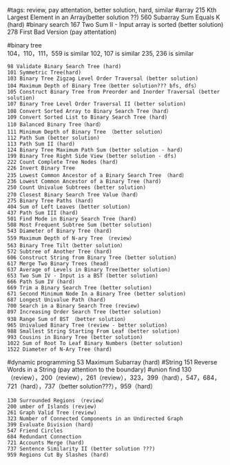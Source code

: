 #tags: 
	review, pay attentation, better solution, hard, similar
#array
	215 Kth Largest Element in an Array(better solution ??)
	560 Subarray Sum Equals K (hard)
#binary search
	167 Two Sum II - Input array is sorted (better solution)
	278 First Bad Version (pay attentation)

#binary tree	
	104，110，111，559 is similar
	102, 107 is similar
	235, 236 is similar

	98 Validate Binary Search Tree (hard)
	101 Symmetric Tree(hard)
	103 Binary Tree Zigzag Level Order Traversal (better solution)
	104 Maximum Depth of Binary Tree（better solution??? bfs, dfs）
	105 Construct Binary Tree from Preorder and Inorder Traversal (better solution)
	107 Binary Tree Level Order Traversal II (better solution)
	108 Convert Sorted Array to Binary Search Tree（hard）
	109 Convert Sorted List to Binary Search Tree (hard)
	110 Balanced Binary Tree（hard）
	111 Minimum Depth of Binary Tree （better solution）
	112 Path Sum (better solution)
	113 Path Sum II (hard)
	124 Binary Tree Maximum Path Sum (better solution - hard)
	199 Binary Tree Right Side View (better solution - dfs)
	222 Count Complete Tree Nodes (hard)
	226 Invert Binary Tree
	235 Lowest Common Ancestor of a Binary Search Tree （hard）
	236 Lowest Common Ancestor of a Binary Tree (hard)
	250 Count Univalue Subtrees (better solution)
	270 Closest Binary Search Tree Value（hard）
	275 Binary Tree Paths (hard)
	404 Sum of Left Leaves (better solution)
	437 Path Sum III (hard)
	501 Find Mode in Binary Search Tree (hard)
	508 Most Frequent Subtree Sum (better solution)
	543 Diameter of Binary Tree (hard)
	559 Maximum Depth of N-ary Tree （review）
	563	Binary Tree Tilt（better solution）
	572 Subtree of Another Tree (hard)
	606 Construct String from Binary Tree (better solution)
	617 Merge Two Binary Trees (head)
	637 Average of Levels in Binary Tree(better solution)
	653 Two Sum IV - Input is a BST (better solution)
	666 Path Sum IV (hard)
	669 Trim a Binary Search Tree (better solution)
	671 Second Minimum Node In a Binary Tree (better solution)
	687 Longest Univalue Path (hard)
	700 Search in a Binary Search Tree (review)
	897 Increasing Order Search Tree (better solution)
	938 Range Sum of BST （better solution）
	965 Univalued Binary Tree (review - better solution)
	988 Smallest String Starting From Leaf (better solution)
	993 Cousins in Binary Tree (better solution)
	1022 Sum of Root To Leaf Binary Numbers (better solution)
	1522 Diameter of N-Ary Tree (hard)
#dynamic programming 
	53 Maximum Subarray (hard)
#String 
	151 Reverse Words in a String (pay attention to the boundary)
#union find
	130（review），200（review），261（review），323，399（hard），547，684，721（hard），737（better solution???），959（hard）

	130 Surrounded Regions （review） 	
	200 umber of Islands (review)
	261 Graph Valid Tree (review)
	323 Number of Connected Components in an Undirected Graph
	399 Evaluate Division (hard)
	547 Friend Circles		
	684 Redundant Connection	
	721 Accounts Merge (hard)	
	737 Sentence Similarity II (better solution ???)
	959 Regions Cut By Slashes (hard)




